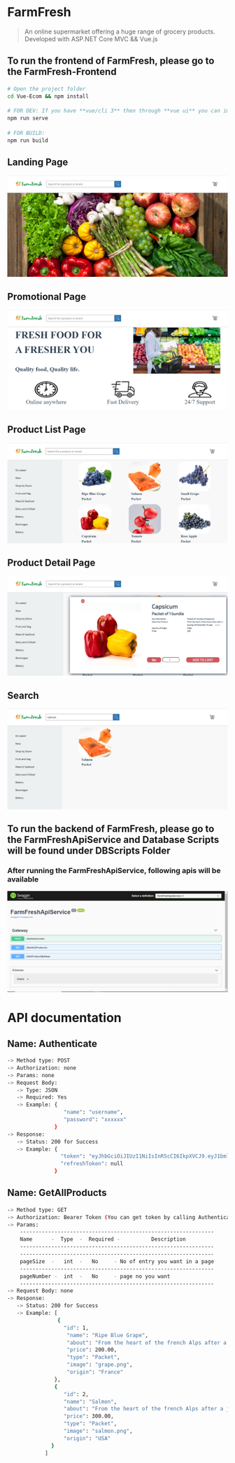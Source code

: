 # FarmFresh


> An online supermarket offering a huge range of grocery products.
>  Developed with ASP.NET Core MVC &&  Vue.js

## To run the frontend of FarmFresh, please go to the FarmFresh-Frontend



``` bash
# Open the project folder
cd Vue-Ecom && npm install

# FOR DEV: If you have **vue/cli 3** then through **vue ui** you can import the file and serve it. else 
npm run serve

# FOR BUILD: 
npm run build
```

## Landing Page
<p align="center">
  <img src="https://github.com/fahmidf3053/FarmFresh/blob/main/Documents/ScreenShots/landingpage.PNG">
</p>

## Promotional Page
<p align="center">
  <img src="https://github.com/fahmidf3053/FarmFresh/blob/main/Documents/ScreenShots/promopage.PNG">
</p>

## Product List Page
<p align="center">
  <img src="https://github.com/fahmidf3053/FarmFresh/blob/main/Documents/ScreenShots/shopping.PNG">
</p>

## Product Detail Page
<p align="center">
  <img src="https://github.com/fahmidf3053/FarmFresh/blob/main/Documents/ScreenShots/productpage.PNG">
</p>

## Search
<p align="center">
  <img src="https://github.com/fahmidf3053/FarmFresh/blob/main/Documents/ScreenShots/searchpage.PNG">
</p>

## To run the backend of FarmFresh, please go to the FarmFreshApiService and Database Scripts will be found under DBScripts Folder



### After running the FarmFreshApiService, following apis will be available
<p align="center">
  <img src="https://github.com/fahmidf3053/FarmFresh/blob/main/Documents/ScreenShots/apilist.PNG">
</p>

# API documentation



## Name: Authenticate
``` bash
-> Method type: POST
-> Authorization: none
-> Params: none
-> Request Body:
   -> Type: JSON
   -> Required: Yes
   -> Example: {
                  "name": "username",
                  "password": "xxxxxx"
               }
-> Response:
   -> Status: 200 for Success
   -> Example: {
                 "token": "eyJhbGciOiJIUzI1NiIsInR5cCI6IkpXVCJ9.eyJ1bmlxdWVfbmFtZSI6ImZhcm1mcmVzaCIsIm5iZiI6MTY3ODI1MDEyMCwiZXxxxxxxxxxxxxxxxxxxx",
                 "refreshToken": null
               }
```

## Name: GetAllProducts
``` bash
-> Method type: GET
-> Authorization: Bearer Token (You can get token by calling Authenticate API. Each token is valid for 10 minutes)
-> Params: 
    --------------------------------------------------------------
    Name      -  Type  -  Required -          Description
    --------------------------------------------------------------
    --------------------------------------------------------------
    pageSize  -   int  -   No     - No of entry you want in a page
    --------------------------------------------------------------
    pageNumber -  int  -   No     - page no you want
    --------------------------------------------------------------
-> Request Body: none
-> Response:
   -> Status: 200 for Success
   -> Example: [
                {
                  "id": 1,
                   "name": "Ripe Blue Grape",
                   "about": "From the heart of the french Alps after a journey of more than 70 years, springs this Ripe Blue Grapes.",
                   "price": 200.00,
                   "type": "Packet",
                   "image": "grape.png",
                   "origin": "France"
               },
               {
                  "id": 2,
                  "name": "Salmon",
                  "about": "From the heart of the french Alps after a journey of more than 70 years, springs this Ripe Blue Grapes.",
                  "price": 300.00,
                  "type": "Packet",
                  "image": "salmon.png",
                  "origin": "USA"
              }
            ]
```

